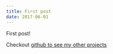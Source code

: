 ```yaml
---
title: First post
date: 2017-06-01
---
```


First post!

Checkout [github to see my other projects](github.com/tscanlin)
